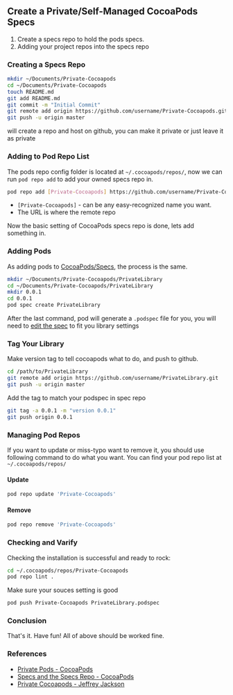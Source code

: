 ## Create a Private/Self-Managed CocoaPods Specs

1. Create a specs repo to hold the pods specs.
2. Adding your project repos into the specs repo

<!-- more -->

### Creating a Specs Repo

```sh
mkdir ~/Documents/Private-Cocoapods
cd ~/Documents/Private-Cocoapods
touch README.md
git add README.md
git commit -m "Initial Commit"
git remote add origin https://github.com/username/Private-Cocoapods.git
git push -u origin master
```

will create a repo and host on github, you can make it private or just leave it as private

### Adding to Pod Repo List

The pods repo config folder is located at `~/.cocoapods/repos/`, now we can run `pod repo add` to add your owned specs repo in.

```sh
pod repo add [Private-Cocoapods] https://github.com/username/Private-Cocoapods.git
```

- `[Private-Cocoapods]` - can be any easy-recognized name you want.
- The URL is where the remote repo

Now the basic setting of CocoaPods specs repo is done, lets add something in.

### Adding Pods

As adding pods to [CocoaPods/Specs](https://github.com/CocoaPods/Specs), the process is the same.

```sh
mkdir ~/Documents/Private-Cocoapods/PrivateLibrary
cd ~/Documents/Private-Cocoapods/PrivateLibrary
mkdir 0.0.1
cd 0.0.1
pod spec create PrivateLibrary
```

After the last command, pod will generate a `.podspec` file for you, you will need to [edit the spec](http://guides.cocoapods.org/making/specs-and-specs-repo.html) to fit you library settings

### Tag Your Library

Make version tag to tell cocoapods what to do, and push to github.

```sh
cd /path/to/PrivateLibrary
git remote add origin https://github.com/username/PrivateLibrary.git
git push -u origin master
```

Add the tag to match your podspec in spec repo

```sh
git tag -a 0.0.1 -m "version 0.0.1"
git push origin 0.0.1
```

### Managing Pod Repos

If you want to update or miss-typo want to remove it, you should use following command to do what you want. You can find your pod repo list at `~/.cocoapods/repos/`

#### Update

```sh
pod repo update 'Private-Cocoapods'
```

#### Remove

```sh
pod repo remove 'Private-Cocoapods'
```

### Checking and Varify

Checking the installation is successful and ready to rock:

```sh
cd ~/.cocoapods/repos/Private-Cocoapods
pod repo lint .
```

Make sure your souces setting is good

```sh
pod push Private-Cocoapods PrivateLibrary.podspec 
```

### Conclusion

That's it. Have fun! All of above should be worked fine.

### References

- [Private Pods - CocoaPods](http://guides.cocoapods.org/making/private-cocoapods.html)
- [Specs and the Specs Repo - CocoaPods](http://guides.cocoapods.org/making/specs-and-specs-repo.html)
- [Private Cocoapods - Jeffrey Jackson](https://coderwall.com/p/7ucsva)
